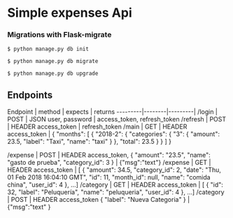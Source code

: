 # Simple expenses Api


### Migrations with Flask-migrate

```
$ python manage.py db init

$ python manage.py db migrate

$ python manage.py db upgrade

```

## Endpoints


Endpoint | method | expects | returns
---------|--------|---------|
/login | POST | JSON user, password | access_token, refresh_token
/refresh | POST | HEADER access_token | refresh_token
/main       | GET | HEADER access_token | {
    "months": [
        {
            "2018-2": {
                "categories": {
                    "3": {
                        "amount": 23.5,
                        "label": "Taxi",
                        "name": "taxi"
                    }
                },
                "total": 23.5
            }
        }
    ]
}

/expense | POST | HEADER access_token, {
	"amount": "23.5",
	"name": "gasto de prueba",
	"category_id": 3
} | {"msg":"text"}
/expense | GET |  HEADER access_token |
     [
        {
            "amount": 34.5,
            "category_id": 2,
            "date": "Thu, 01 Feb 2018 16:04:10 GMT",
            "id": 11,
            "month_id": null,
            "name": "comida china",
            "user_id": 4
        }, ...]
/category | GET |  HEADER access_token | [
    {
        "id": 32,
        "label": "Peluquería",
        "name": "peluqueria",
        "user_id": 4
    }, ...]
/category   | POST |  HEADER access_token {
	"label": "Nueva Categoria"
} | {"msg":"text" }

